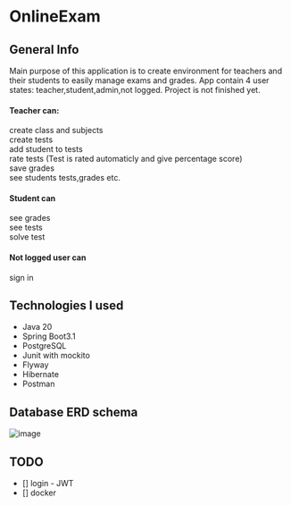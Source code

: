 # OnlineExam
## General Info

Main purpose of this application is to create environment for teachers and their students to easily manage exams and grades. App contain 4 user states: teacher,student,admin,not logged. Project is not finished yet.
#### Teacher can:
create class and subjects <br />
create tests <br />
add student to tests <br />
rate tests (Test is rated automaticly and give percentage score) <br />
save grades <br />
see students tests,grades etc. <br />
#### Student can 
see grades <br />
see tests <br />
solve test <br />
#### Not logged user can <br />
sign in <br />
## Technologies I used
* Java 20
* Spring Boot3.1
* PostgreSQL
* Junit with mockito
* Flyway
* Hibernate
* Postman
## Database ERD schema
![image](https://github.com/TomaszPiszczek/OnlineExam/assets/115466543/3d6e7060-e171-4650-9bf9-d0e4b580e6be)

## TODO
* []  login - JWT
* []  docker
